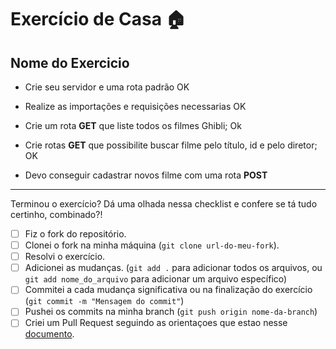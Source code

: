 # Exercício de Casa 🏠 

## Nome do Exercicio

- Crie seu servidor e uma rota padrão OK
- Realize as importações e requisições necessarias  OK
- Crie um rota  **GET** que liste todos os filmes Ghibli; Ok

- Crie rotas **GET** que possibilite buscar filme pelo título, id e pelo diretor; OK

- Devo conseguir cadastrar novos filme com uma rota **POST**
---

Terminou o exercício? Dá uma olhada nessa checklist e confere se tá tudo certinho, combinado?!

- [ ] Fiz o fork do repositório.
- [ ] Clonei o fork na minha máquina (`git clone url-do-meu-fork`).
- [ ] Resolvi o exercício.
- [ ] Adicionei as mudanças. (`git add .` para adicionar todos os arquivos, ou `git add nome_do_arquivo` para adicionar um arquivo específico)
- [ ] Commitei a cada mudança significativa ou na finalização do exercício (`git commit -m "Mensagem do commit"`)
- [ ] Pushei os commits na minha branch (`git push origin nome-da-branch`)
- [ ] Criei um Pull Request seguindo as orientaçoes que estao nesse [documento](https://github.com/mflilian/repo-example/blob/main/exercicios/para-casa/instrucoes-pull-request.md).
